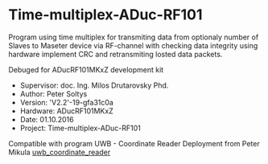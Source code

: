# Time-multiplex-ADuc-RF101
Program using time multiplex for transmiting data from optionaly number of Slaves to Maseter device via RF-channel with checking data integrity using hardware implement CRC and retransmiting losted data packets.

Debuged for ADucRF101MKxZ development kit

- Supervisor: 	doc. Ing. Milos Drutarovsky Phd.
- Author:   	Peter Soltys
- Version:      'V2.2'-19-gfa31c0a
- Hardware: 	ADucRF101MKxZ
- Date:         01.10.2016
- Project:  	Time-multiplex-ADuc-RF101




Compatible with program  UWB - Coordinate Reader Deployment from Peter Mikula
[uwb_coordinate_reader](https://github.com/Gresthorn/UWB_COORDINATE_READER "uwb_coordinate_reader")
